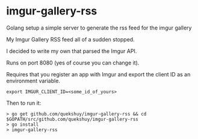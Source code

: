 imgur-gallery-rss
=================

Golang setup a simple server to generate the rss feed for the imgur gallery

My Imgur Gallery RSS feed all of a sudden stopped.

I decided to write my own that parsed the Imgur API.

Runs on port 8080 (yes of course you can change it).

Requires that you register an app with Imgur and export the client ID as an environment variable.

```
export IMGUR_CLIENT_ID=<some_id_of_yours>
```

Then to run it:

```
> go get github.com/quekshuy/imgur-gallery-rss && cd $GOPATH/src/github.com/quekshuy/imgur-gallery-rss
> go install 
> imgur-gallery-rss

```

